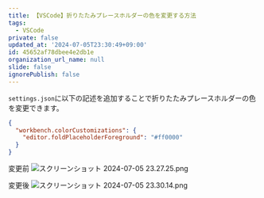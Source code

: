 ```yaml
---
title: 【VSCode】折りたたみプレースホルダーの色を変更する方法
tags:
  - VSCode
private: false
updated_at: '2024-07-05T23:30:49+09:00'
id: 45652af78dbee4e2db1e
organization_url_name: null
slide: false
ignorePublish: false
---
```

`settings.json`に以下の記述を追加することで折りたたみプレースホルダーの色を変更できます。

```json:settings.json
{
  "workbench.colorCustomizations": {
    "editor.foldPlaceholderForeground": "#ff0000"
  }
}

```

変更前
![スクリーンショット 2024-07-05 23.27.25.png](https://qiita-image-store.s3.ap-northeast-1.amazonaws.com/0/2342443/2c076951-16a7-5a4a-f0d6-94519304941d.png)

変更後
![スクリーンショット 2024-07-05 23.30.14.png](https://qiita-image-store.s3.ap-northeast-1.amazonaws.com/0/2342443/484bc9e3-a5b1-db52-12ee-bf311e937c14.png)

